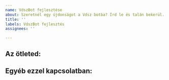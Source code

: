 ```yaml
---
name: VdszBot fejlesztése
about: Szeretnél egy újdonságot a Vdsz botba? Írd le és talán bekerül.
title: ''
labels: VdszBot fejlesztés
assignees: ''

---
```


**Az ötleted:**
---


**Egyéb ezzel kapcsolatban:**
---
